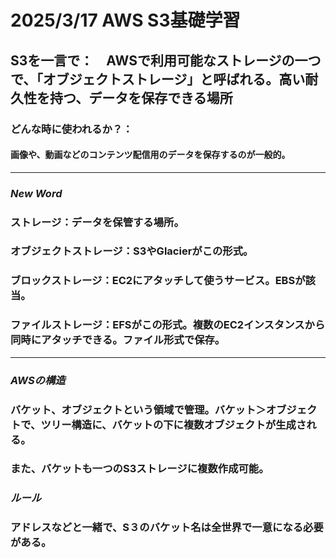 # 2025/3/17 AWS S3基礎学習
## S3を一言で：　AWSで利用可能なストレージの一つで、「オブジェクトストレージ」と呼ばれる。高い耐久性を持つ、データを保存できる場所
### どんな時に使われるか？：
#### 画像や、動画などのコンテンツ配信用のデータを保存するのが一般的。
----------------------------
### *New Word*
### ストレージ：データを保管する場所。
### オブジェクトストレージ：S3やGlacierがこの形式。
### ブロックストレージ：EC2にアタッチして使うサービス。EBSが該当。
### ファイルストレージ：EFSがこの形式。複数のEC2インスタンスから同時にアタッチできる。ファイル形式で保存。

----------------------------
### *AWSの構造*
### バケット、オブジェクトという領域で管理。バケット＞オブジェクトで、ツリー構造に、バケットの下に複数オブジェクトが生成される。
### また、バケットも一つのS3ストレージに複数作成可能。
### *ルール*
### アドレスなどと一緒で、S３のバケット名は全世界で一意になる必要がある。